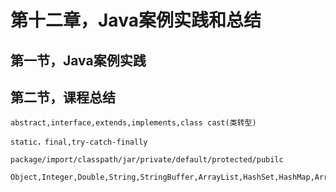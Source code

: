 # 第十二章，Java案例实践和总结

## 第一节，Java案例实践

## 第二节，课程总结

```
abstract,interface,extends,implements,class cast(类转型)
```

```
static，final,try-catch-finally
```

```
package/import/classpath/jar/private/default/protected/pubilc
```

```
Object,Integer,Double,String,StringBuffer,ArrayList,HashSet,HashMap,Arrays/Collections,Comparable,File,BufferedReader,BufferedWriter
```

